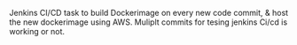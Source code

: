 Jenkins CI/CD task to build Dockerimage on every new code commit, & host the new dockerimage using AWS.
Muliplt commits for tesing jenkins Ci/cd is working or not.

